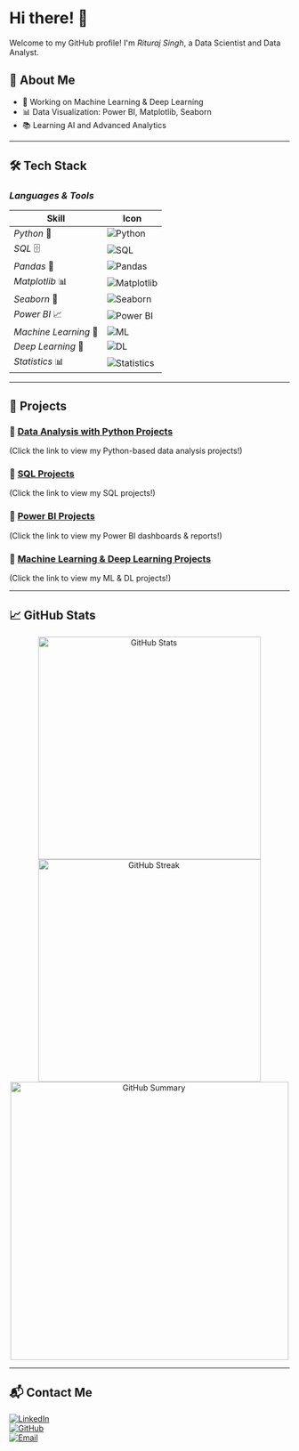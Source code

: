 # Hi there! 👋  
Welcome to my GitHub profile! I'm *Rituraj Singh*, a Data Scientist and Data Analyst.  

## 🚀 About Me  
- 🔭 Working on Machine Learning & Deep Learning  
- 📊 Data Visualization: Power BI, Matplotlib, Seaborn  
- 📚 Learning AI and Advanced Analytics  

---

## 🛠️ Tech Stack  

### *Languages & Tools*  
| Skill  | Icon |
|---------|------|
| *Python* 🐍 | ![Python](https://img.shields.io/badge/-Python-3776AB?style=flat&logo=python&logoColor=white) |
| *SQL* 🗄️ | ![SQL](https://img.shields.io/badge/-SQL-4479A1?style=flat&logo=mysql&logoColor=white) |
| *Pandas* 🐼 | ![Pandas](https://img.shields.io/badge/-Pandas-150458?style=flat&logo=pandas&logoColor=white) |
| *Matplotlib* 📊 | ![Matplotlib](https://img.shields.io/badge/-Matplotlib-11557C?style=flat&logo=plotly&logoColor=white) |
| *Seaborn* 🎨 | ![Seaborn](https://img.shields.io/badge/-Seaborn-0081A5?style=flat&logo=plotly&logoColor=white) |
| *Power BI* 📈 | ![Power BI](https://img.shields.io/badge/-Power%20BI-F2C811?style=flat&logo=powerbi&logoColor=black) |
| *Machine Learning* 🤖 | ![ML](https://img.shields.io/badge/-Machine%20Learning-FF6F00?style=flat&logo=scikitlearn&logoColor=white) |
| *Deep Learning* 🧠 | ![DL](https://img.shields.io/badge/-Deep%20Learning-00599C?style=flat&logo=tensorflow&logoColor=white) |
| *Statistics* 📊 | ![Statistics](https://img.shields.io/badge/-Statistics-4CAF50?style=flat&logo=googleanalytics&logoColor=white) |

---

## 📂 Projects  

### 🔹 [Data Analysis with Python Projects](https://github.com/rjdecore/Python-Project)  
(Click the link to view my Python-based data analysis projects!)  

### 🔹 [SQL Projects]((https://github.com/rjdecore/Sql-Projects))  
(Click the link to view my SQL projects!)  

### 🔹 [Power BI Projects](https://github.com/rjdecor?tab=repositories&q=powerbi&type=source)  
(Click the link to view my Power BI dashboards & reports!)  

### 🔹 [Machine Learning & Deep Learning Projects](https://github.com/rjdecore/Machine-Learning-Project)  
(Click the link to view my ML & DL projects!)  

---

## 📈 GitHub Stats  
<p align="center">
  <img src="https://github-readme-stats-sigma-five.vercel.app/api?username=rjdecor&show_icons=true&theme=tokyonight" alt="GitHub Stats" width="400"/>  
  <img src="https://streak-stats.demolab.com?user=rjdecor&theme=tokyonight" alt="GitHub Streak" width="400"/>  
  <img src="https://github-profile-summary-cards.vercel.app/api/cards/profile-details?username=rjdecore&theme=tokyonight" alt="GitHub Summary" width="500"/>  
</p>

---

## 📬 Contact Me  
[![LinkedIn](https://img.shields.io/badge/LinkedIn-Connect-blue?style=for-the-badge&logo=linkedin)](https://linkedin.com/in/your-profile)  
[![GitHub](https://img.shields.io/badge/GitHub-Follow-black?style=for-the-badge&logo=github)](https://github.com/rjdecor)  
[![Email](https://img.shields.io/badge/Email-Send%20Me%20a%20Mail-red?style=for-the-badge&logo=gmail)](mailto:rajritu301@gmail.com)
